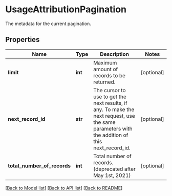 # UsageAttributionPagination

The metadata for the current pagination.

## Properties

| Name                        | Type    | Description                                                                                                                                    | Notes      |
| --------------------------- | ------- | ---------------------------------------------------------------------------------------------------------------------------------------------- | ---------- |
| **limit**                   | **int** | Maximum amount of records to be returned.                                                                                                      | [optional] |
| **next_record_id**          | **str** | The cursor to use to get the next results, if any. To make the next request, use the same parameters with the addition of this next_record_id. | [optional] |
| **total_number_of_records** | **int** | Total number of records. (deprecated after May 1st, 2021)                                                                                      | [optional] |

[[Back to Model list]](README.md#documentation-for-models) [[Back to API list]](README.md#documentation-for-api-endpoints) [[Back to README]](README.md)
